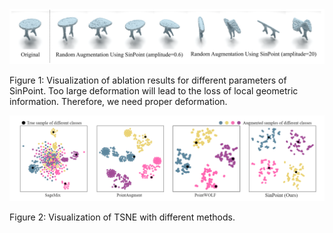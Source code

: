 <div align="center">
  <img src="big2.png">
</div>

Figure 1: Visualization of ablation results for different parameters of SinPoint. Too large deformation will lead to the loss of local geometric information. Therefore, we need proper deformation.

<div align="center">
  <img src="TSNE2.png">
</div>

Figure 2: Visualization of TSNE with different methods.
